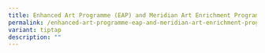 ```yaml
---
title: Enhanced Art Programme (EAP) and Meridian Art Enrichment Programme (MAEP)
permalink: /enhanced-art-programme-eap-and-meridian-art-enrichment-programme-maep/
variant: tiptap
description: ""
---
```

